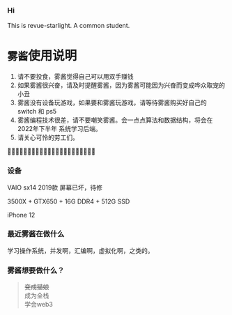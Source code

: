 ### Hi
This is revue-starlight.
A common student.



# `雾酱`使用说明
1. 请不要投食，雾酱觉得自己可以用双手赚钱
2. 如果雾酱很兴奋，请及时提醒雾酱，因为雾酱可能因为兴奋而变成哗众取宠的小丑
3. 雾酱没有设备玩游戏，如果要和雾酱玩游戏，请等待雾酱购买好自己的 switch 和 ps5
4. 雾酱编程技术很差，请不要嘲笑雾酱。会一点点算法和数据结构，将会在 2022年下半年 系统学习后端。
5. 请关心可怜的劳工们。

🍉🍉🍉🍉🍉🍉🍉🍉🍉🍉🍉🍉🍉🍉🍉🍉🍉🍉🍉🍉🍉🍉


### 设备

VAIO sx14 2019款 屏幕已坏，待修

3500X + GTX650 + 16G DDR4 + 512G SSD

iPhone 12

### 最近雾酱在做什么
学习操作系统，并发啊，汇编啊，虚拟化啊，之类的。

### 雾酱想要做什么？
> ~~变成猫娘~~  
> 成为全栈  
> 学会web3
